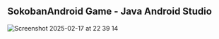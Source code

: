 ## SokobanAndroid Game - Java Android Studio
![Screenshot 2025-02-17 at 22 39 14](https://github.com/user-attachments/assets/11e0b536-d5af-4a23-bcf5-1494f3a6b3e7)
